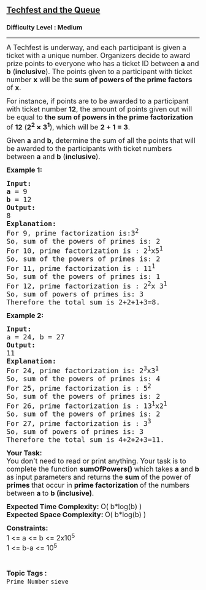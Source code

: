 <h2><a href="https://www.geeksforgeeks.org/problems/techfest-and-the-queue1044/1">Techfest and the Queue</a></h2><h3>Difficulty Level : Medium</h3><hr><div class="problems_problem_content__Xm_eO"><p><span style="font-size: 18px;">A Techfest is underway, and each participant is given a ticket with a unique number. Organizers decide to award prize points to everyone who has a ticket ID between <strong>a</strong> and <strong>b</strong> (<strong>inclusive</strong>). The points given to a participant with ticket number <strong>x</strong> will be the <strong>sum of powers of the prime factors </strong>of <strong>x</strong>.</span></p>
<p><span style="font-size: 18px;">For instance, if points are to be awarded to a participant with ticket number <strong>12</strong>, the amount of points given out will be equal to <strong>the sum of powers in the prime factorization </strong>of <strong>12</strong> (<strong>2<sup>2</sup> × 3<sup>1</sup></strong>), which will be <strong>2 + 1 = 3</strong>.</span></p>
<p><span style="font-size: 18px;">Given <strong>a</strong> and <strong>b</strong>, determine the sum of all the points that will be awarded to the participants with ticket numbers between <strong>a</strong> and <strong>b</strong> (<strong>inclusive</strong>).</span></p>
<p><span style="font-size: 18px;"><strong>Example 1:</strong></span></p>
<pre><span style="font-size: 18px;"><strong>Input: <br>a</strong> = 9<br><strong>b</strong> = 12
<strong>Output: <br></strong>8
<strong>Explanation: <br></strong>For 9, prime factorization is:3<sup>2</sup> <br>So, sum of the powers of primes is: 2
For 10, prime factorization is : 2<sup>1</sup>x5<sup>1</sup> 
So, sum of the powers of primes is: 2
For 11, prime factorization is : 11<sup>1</sup> 
So, sum of the powers of primes is: 1
For 12, prime factorization is : 2<sup>2</sup>x 3<sup>1</sup>&nbsp;
So, sum of powers of primes is: 3
Therefore the total sum is 2+2+1+3=8.</span>
</pre>
<p><span style="font-size: 18px;"><strong>Example 2:</strong></span></p>
<pre><span style="font-size: 18px;"><strong>Input: <br></strong>a = 24, b = 27
<strong>Output: <br></strong>11
<strong>Explanation: <br></strong>For 24, prime factorization is: 2<sup>3</sup>x3<sup>1 <br></sup>So, sum of the powers of primes is: 4
For 25, prime factorization is : 5<sup>2</sup> <br>So, sum of the powers of primes is: 2
For 26, prime factorization is : 13<sup>1</sup>x2<sup>1</sup> <br>So, sum of the powers of primes is: 2
For 27, prime factorization is : 3<sup>3</sup> &nbsp;<br>So, sum of powers of primes is: 3
Therefore the total sum is 4+2+2+3=11.</span></pre>
<p><span style="font-size: 18px;"><strong style="font-size: 18px;">Your Task:</strong><br><span style="font-size: 18px;">You don't need to read or print anything. Your task is to complete the function&nbsp;<strong>sumOfPowers</strong></span><strong style="font-size: 18px;">() </strong><span style="font-size: 18px;">which takes </span><strong style="font-size: 18px;">a</strong><span style="font-size: 18px;"> and </span><strong style="font-size: 18px;">b</strong><span style="font-size: 18px;"> as input parameters and returns the </span><strong style="font-size: 18px;">sum </strong><span style="font-size: 18px;">of the power of </span><strong style="font-size: 18px;">primes </strong><span style="font-size: 18px;">that occur in </span><strong style="font-size: 18px;">prime factorization </strong><span style="font-size: 18px;">of the numbers between </span><strong style="font-size: 18px;">a </strong><span style="font-size: 18px;">to </span><strong style="font-size: 18px;">b (inclusive)</strong><span style="font-size: 18px;">.</span></span></p>
<p><span style="font-size: 18px;"><strong>Expected Time Complexity: </strong>O( b*log(b) )<br><strong>Expected Space Complexity: </strong>O( b*log(b) )</span></p>
<p><span style="font-size: 18px;"><strong>Constraints:</strong><br>1 &lt;= a &lt;= b &lt;= 2x10<sup>5</sup><br>1 &lt;= b-a &lt;= 10<sup>5</sup></span></p></div><br><p><span style=font-size:18px><strong>Topic Tags : </strong><br><code>Prime Number</code>&nbsp;<code>sieve</code>&nbsp;